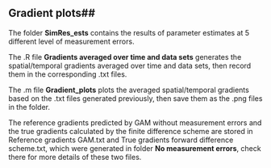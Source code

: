 ## Gradient plots##

The folder **SimRes_ests** contains the results of parameter estimates at 5 different level of measurement errors.

The .R file **Gradients averaged over time and data sets** generates the spatial/temporal gradients averaged over time and data sets, then record them in the corresponding .txt files.

The .m file **Gradient_plots** plots the averaged spatial/temporal gradients based on the .txt files generated previously, then save them as the .png files in the folder.

The reference gradients predicted by GAM without measurement errors and the true gradients calculated by the finite difference scheme are stored in Reference gradients GAM.txt and True gradients forward difference scheme.txt, which were generated in folder **No measurement errors**, check there for more details of these two files.
